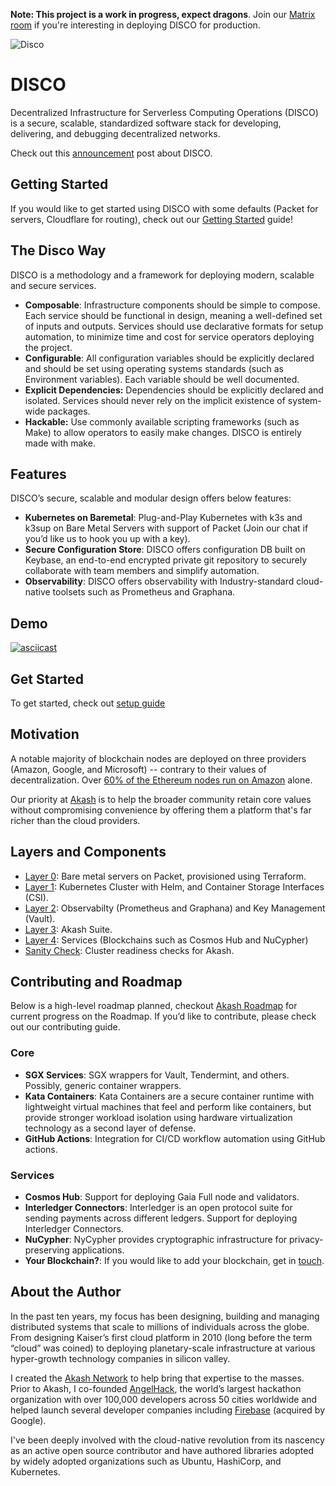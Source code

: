 **Note: This project is a work in progress, expect dragons**. Join our [Matrix room](https://akash.network/chat) if you're interesting in deploying DISCO for production.

![Disco](disco.png)

# DISCO

Decentralized Infrastructure for Serverless Computing Operations (DISCO) is a secure, scalable, standardized software stack for developing, delivering, and debugging decentralized networks.

Check out this [announcement](https://techcrunch.com/2017/11/21/overclock-labs-bets-on-kubernetes-to-help-companies-automate-their-cloud-infrastructure) post about DISCO.

## Getting Started

If you would like to get started using DISCO with some defaults (Packet for servers, Cloudflare for routing), check out our [Getting Started](getting-started) guide!

## The Disco Way

DISCO is a methodology and a framework for deploying modern, scalable and secure services.

- **Composable**: Infrastructure components should be simple to compose. Each service should be functional in design, meaning a well-defined set of inputs and outputs. Services should use declarative formats for setup automation, to minimize time and cost for service operators deploying the project.
- **Configurable**: All configuration variables should be explicitly declared and should be set using operating systems standards (such as Environment variables). Each variable should be well documented.
- **Explicit Dependencies:** Dependencies should be explicitly declared and isolated. Services should never rely on the implicit existence of system-wide packages.
- **Hackable:** Use commonly available scripting frameworks (such as Make) to allow operators to easily make changes. DISCO is entirely made with make.

## Features

DISCO’s secure, scalable and modular design offers below features:

- **Kubernetes on Baremetal**: Plug-and-Play Kubernetes with k3s and k3sup on Bare Metal Servers with support of Packet (Join our chat if you’d like us to hook you up with a key).
- **Secure Configuration Store**: DISCO offers configuration DB built on Keybase, an end-to-end encrypted private git repository to securely collaborate with team members and simplify automation.
- **Observability**: DISCO offers observability with Industry-standard cloud-native toolsets such as Prometheus and Graphana.

## Demo

[![asciicast](https://asciinema.org/a/276427.svg)](https://asciinema.org/a/276427)

## Get Started

To get started, check out [setup guide](setup.md)

## Motivation

A notable majority of blockchain nodes are deployed on three providers (Amazon, Google, and Microsoft) -- contrary to their values of decentralization. Over [60% of the Ethereum nodes run on Amazon](https://thenextweb-com.cdn.ampproject.org/c/s/thenextweb.com/hardfork/2019/09/23/ethereum-nodes-cloud-services-amazon-web-services-blockchain-hosted-decentralization/amp) alone.

Our priority at [Akash](https://akash.network) is to help the broader community retain core values without compromising convenience by offering them a platform that's far richer than the cloud providers.

## Layers and Components

- [Layer 0](layer0): Bare metal servers on Packet, provisioned using Terraform.
- [Layer 1](layer1): Kubernetes Cluster with Helm, and Container Storage Interfaces (CSI).
- [Layer 2](layer2): Observabilty (Prometheus and Graphana) and Key Management (Vault).
- [Layer 3](layer3): Akash Suite.
- [Layer 4](layer4): Services (Blockchains such as Cosmos Hub and NuCypher)
- [Sanity Check](sanity): Cluster readiness checks for Akash.

## Contributing and Roadmap

Below is a high-level roadmap planned, checkout [Akash Roadmap](http://akash.network/roadmap) for current progress on the Roadmap. If you’d like to contribute, please check out our contributing guide.

### Core
- **SGX Services**: SGX wrappers for Vault, Tendermint, and others. Possibly, generic container wrappers.
- **Kata Containers**: Kata Containers are a secure container runtime with lightweight virtual machines that feel and perform like containers, but provide stronger workload isolation using hardware virtualization technology as a second layer of defense.
- **GitHub Actions**: Integration for CI/CD workflow automation using GitHub actions.

### Services
- **Cosmos Hub**: Support for deploying Gaia Full node and validators.
- **Interledger Connectors**: Interledger is an open protocol suite for sending payments across different ledgers. Support for deploying Interledger Connectors.
- **NuCypher**: NyCypher provides cryptographic infrastructure for privacy-preserving applications.
- **Your Blockchain?**: If you would like to add your blockchain, get in [touch](http://akash.network/chat).


## About the Author

In the past ten years, my focus has been designing, building and managing distributed systems that scale to millions of individuals across the globe. From designing Kaiser’s first cloud platform in 2010 (long before the term “cloud” was coined) to deploying planetary-scale infrastructure at various hyper-growth technology companies in silicon valley.

I created the [Akash Network](https://akash.network) to help bring that expertise to the masses. Prior to Akash, I co-founded [AngelHack](http://angelhack.com), the world’s largest hackathon organization with over 100,000 developers across 50 cities worldwide and helped launch several developer companies including [Firebase](http://firebase.com) (acquired by Google).

I've been deeply involved with the cloud-native revolution from its nascency as an active open source contributor and have authored libraries adopted by widely adopted organizations such as Ubuntu, HashiCorp, and Kubernetes.
